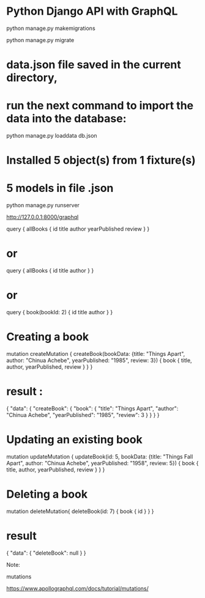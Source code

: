 # Python Django API with GraphQL


python manage.py makemigrations

python manage.py migrate

# data.json file saved in the current directory, 

# run the next command  to import the data into the database:

python manage.py loaddata db.json

# Installed 5 object(s) from 1 fixture(s)

# 5 models in file .json

python manage.py runserver


http://127.0.0.1:8000/graphql

query {
	allBooks {
		id
		title
		author
		yearPublished
		review
	}
}

# or

query {
  allBooks {
    id
    title
    author
  }
}

# or

query {
  book(bookId: 2) {
    id
    title
    author
  }
}

# Creating a book
mutation createMutation {
  createBook(bookData: {title: "Things Apart", author: "Chinua Achebe", yearPublished: "1985", review: 3}) {
    book {
      title,
      author,
      yearPublished,
      review
    }
  }
}

# result :
{
  "data": {
    "createBook": {
      "book": {
        "title": "Things Apart",
        "author": "Chinua Achebe",
        "yearPublished": "1985",
        "review": 3
      }
    }
  }
}

# Updating an existing book
mutation updateMutation {
  updateBook(id: 5, bookData: {title: "Things Fall Apart", author: "Chinua Achebe", yearPublished: "1958", review: 5}) {
    book {
      title,
      author,
      yearPublished,
      review
    }
  }
}


# Deleting a book
mutation deleteMutation{
  deleteBook(id: 7) {
    book {
      id
    } 
  }
}

# result

{
  "data": {
    "deleteBook": null
  }
}


Note:

mutations

https://www.apollographql.com/docs/tutorial/mutations/



